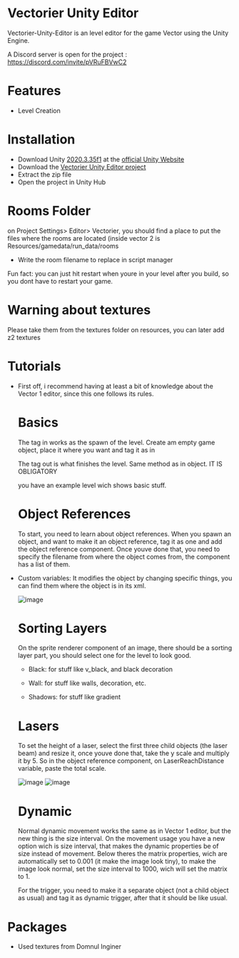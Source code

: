 # Vectorier Unity Editor
Vectorier-Unity-Editor is an level editor for the game Vector using the Unity Engine.

A Discord server is open for the project : https://discord.com/invite/pVRuFBVwC2

# Features
* Level Creation

# Installation
 * Download Unity [2020.3.35f1](https://download.unity3d.com/download_unity/18e4db7a9996/Windows64EditorInstaller/UnitySetup64-2020.3.35f1.exe) at the [official Unity Website](https://unity3d.com/get-unity/download/archive)
 * Download the [Vectorier Unity Editor project](https://github.com/sonamenil/Vectorier-Editor-Vector2/archive/refs/heads/main.zip)
 * Extract the zip file
 * Open the project in Unity Hub

# Rooms Folder
on Project Settings> Editor> Vectorier, you should find a place to put the files where the rooms are located (inside vector 2 is Resources/gamedata/run_data/rooms

* Write the room filename to replace in script manager

Fun fact: you can just hit restart when youre in your level after you build, so you dont have to restart your game.

# Warning about textures
Please take them from the textures folder on resources, you can later add z2 textures
 
# Tutorials

* First off, i recommend having at least a bit of knowledge about the Vector 1 editor, since this one follows its rules.

  # Basics
  The tag in works as the spawn of the level. Create am empty game object, place it where you want and tag it as in
  
  The tag out is what finishes the level. Same method as in object. IT IS OBLIGATORY

  you have an example level wich shows basic stuff.

  # Object References
  To start, you need to learn about object references.
  When you spawn an object, and want to make it an object reference, tag it as one and add the object reference component. Once youve done that, you need to specify the filename from where the object comes from, the component has a list of them.

 * Custom variables:
   It modifies the object by changing specific things, you can find them where the object is in its xml.

   ![image](https://github.com/user-attachments/assets/734930ae-eddf-47ab-9a68-be70b7225ba2)

   # Sorting Layers
   On the sprite renderer component of an image, there should be a sorting layer part, you should select one for the level to look good.

   * Black: for stuff like v_black, and black decoration
  
   * Wall: for stuff like walls, decoration, etc.
  
   * Shadows: for stuff like gradient

   # Lasers
   To set the height of a laser, select the first three child objects (the laser beam) and resize it, once youve done that, take the y scale and multiply it by 5.
   So in the object reference component, on LaserReachDistance variable, paste the total scale.

   ![image](https://github.com/user-attachments/assets/a094d6bb-9127-404c-9858-669c97e971ce)     ![image](https://github.com/user-attachments/assets/4b4a0002-0941-44e7-8928-83da1b6e7e93)

   # Dynamic
   Normal dynamic movement works the same as in Vector 1 editor, but the new thing is the size interval.
   On the movement usage you have a new option wich is size interval, that makes the dynamic properties be of size instead of movement.
   Below theres the matrix properties, wich are automatically set to 0.001 (it make the image look tiny), to make the image look normal, set the size interval to 1000, wich will set the matrix to 1.

   For the trigger, you need to make it a separate object (not a child object as usual) and tag it as dynamic trigger, after that it should be like usual.

# Packages
* Used textures from Domnul Inginer
